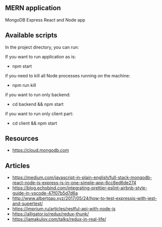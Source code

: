 ## MERN application 

MongoDB Express React and Node app

## Available scripts

In the project directory, you can run:

If you want to run application as is:

- npm start

if you need to kill all Node processes running on the machine:

- npm run kill

if you want to run only backend:

- cd backend && npm start

if you want to run only client part:

- cd client && npm start

## Resources

- https://cloud.mongodb.com

## Articles

- https://medium.com/javascript-in-plain-english/full-stack-mongodb-react-node-js-express-js-in-one-simple-app-6cc8ed6de274
- https://blog.echobind.com/integrating-prettier-eslint-airbnb-style-guide-in-vscode-47f07b5d7d6a
- http://www.albertgao.xyz/2017/05/24/how-to-test-expressjs-with-jest-and-supertest/
- https://imprium.ru/articles/restful-api-with-node-js
- https://alligator.io/redux/redux-thunk/
- https://iamakulov.com/talks/redux-in-real-life/
